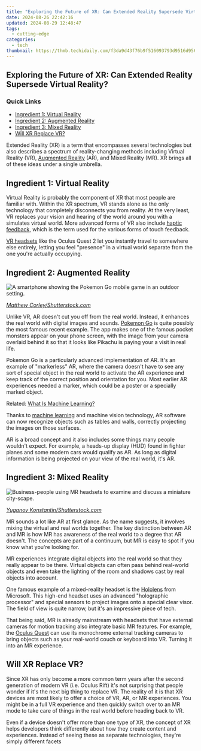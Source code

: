 ```yaml
---
title: "Exploring the Future of XR: Can Extended Reality Supersede Virtual Reality?"
date: 2024-08-26 22:42:16
updated: 2024-08-29 12:48:47
tags:
  - cutting-edge
categories:
  - tech
thumbnail: https://thmb.techidaily.com/f3da9d43f76b9f516093793d9516d9565ec88b7802cbf1d4cc94115fe3f93e52.png
---
```


## Exploring the Future of XR: Can Extended Reality Supersede Virtual Reality?

### Quick Links

* [Ingredient 1: Virtual Reality](https://win-solutions.techidaily.com/troubleshooting-lag-in-counter-strike-2-tips-for-smoother-gameplay/)
* [Ingredient 2: Augmented Reality](https://article-posts.techidaily.com/chucklecrafts-create-meme-delight/)
* [Ingredient 3: Mixed Reality](https://techidaily.com/complete-guide-to-hard-reset-your-realme-narzo-60x-5g-drfone-by-drfone-reset-android-reset-android/)
* [Will XR Replace VR?](https://facebook-record-videos.techidaily.com/updated-in-2024-channel-command-center-mastering-your-digital-domain/)

 Extended Reality (XR) is a term that encompasses several technologies but also describes a spectrum of reality-changing methods including Virtual Reality (VR), [Augmented Reality](https://article-knowledge.techidaily.com/2024-approved-elevate-your-entertainment-perfecting-the-art-of-using-netflixs-floating-window-feature/) (AR), and Mixed Reality (MR). XR brings all of these ideas under a single umbrella.

##  Ingredient 1: Virtual Reality

 Virtual Reality is probably the component of XR that most people are familiar with. Within the XR spectrum, VR stands alone as the only technology that completely disconnects you from reality. At the very least, VR replaces your vision and hearing of the world around you with a simulates virtual world. More advanced forms of VR also include [haptic feedback](https://instagram-video-files.techidaily.com/orientation-overhaul-instagrams-video-rotation-secret-for-2024/), which is the term used for the various forms of touch feedback.

[VR headsets](https://vp-tips.techidaily.com/visual-harmony-ios-and-macos-photoviewer-blend/) like the Oculus Quest 2 let you instantly travel to somewhere else entirely, letting you feel "presence" in a virtual world separate from the one you're actually occupying.

##  Ingredient 2: Augmented Reality

![A smartphone showing the Pokemon Go mobile game in an outdoor setting.](https://static1.howtogeekimages.com/wordpress/wp-content/uploads/2022/03/pokemon-go-augmented-reality.jpg) 

_[Matthew Corley/Shutterstock.com](https://www.shutterstock.com/image-photo/santa-cruz-california-july-12-2016-451598275)_

 Unlike VR, AR doesn't cut you off from the real world. Instead, it enhances the real world with digital images and sounds. [Pokemon Go](https://www.reviewgeek.com/75760/pokemon-go-developer-niantic-teases-smart-glasses/) is quite possibly the most famous recent example. The app makes one of the famous pocket monsters appear on your phone screen, with the image from your camera overlaid behind it so that it looks like Pikachu is paying your a visit in real life.

 Pokemon Go is a particularly advanced implementation of AR. It's an example of "markerless" AR, where the camera doesn't have to see any sort of special object in the real world to activate the AR experience and keep track of the correct position and orientation for you. Most earlier AR experiences needed a marker, which could be a poster or a specially marked object.

Related: [What Is Machine Learning?](https://some-tips.techidaily.com/new-unleash-creative-potential-the-ultimate-hdr-guide/) 

 Thanks to [machine learning](https://some-tips.techidaily.com/new-unleash-creative-potential-the-ultimate-hdr-guide/) and machine vision technology, AR software can now recognize objects such as tables and walls, correctly projecting the images on those surfaces.

 AR is a broad concept and it also includes some things many people wouldn't expect. For example, a heads-up display (HUD) found in fighter planes and some modern cars would qualify as AR. As long as digital information is being projected on your view of the real world, it's AR.

##  Ingredient 3: Mixed Reality

![Business-people using MR headsets to examine and discuss a miniature city-scape.](https://static1.howtogeekimages.com/wordpress/wp-content/uploads/2022/03/mr-headsets-cityscape.jpg) 

_[Yuganov Konstantin/Shutterstock.com](https://www.shutterstock.com/image-photo/two-business-persons-developing-project-using-390162811)_

 MR sounds a lot like AR at first glance. As the name suggests, it involves mixing the virtual and real worlds together. The key distinction between AR and MR is how MR has awareness of the real world to a degree that AR doesn't. The concepts are part of a continuum, but MR is easy to spot if you know what you're looking for.

 MR experiences integrate digital objects into the real world so that they really appear to be there. Virtual objects can often pass behind real-world objects and even take the lighting of the room and shadows cast by real objects into account.

 One famous example of a mixed-reality headset is the [Hololens](https://www.reviewgeek.com/109033/microsoft-may-abandon-its-hololens-headset-despite-metaverse-push/) from Microsoft. This high-end headset uses an advanced "holographic processor" and special sensors to project images onto a special clear visor. The field of view is quite narrow, but it's an impressive piece of tech.

 That being said, MR is already mainstream with headsets that have external cameras for motion tracking also integrate basic MR features. For example, the [Oculus Quest](https://extra-guidance.techidaily.com/revolutionize-your-designs-incorporating-3d-text-psx-for-2024/) can use its monochrome external tracking cameras to bring objects such as your real-world couch or keyboard into VR. Turning it into an MR experience.

##  Will XR Replace VR?

 Since XR has only become a more common term years after the second generation of modern VR (i.e. Oculus Rift) it's not surprising that people wonder if it's the next big thing to replace VR. The reality of it is that XR devices are most likely to offer a choice of VR, AR, or MR experiences. You might be in a full VR experience and then quickly switch over to an MR mode to take care of things in the real world before heading back to VR.

 Even if a device doesn't offer more than one type of XR, the concept of XR helps developers think differently about how they create content and experiences. Instead of seeing these as separate technologies, they're simply different facets

<ins class="adsbygoogle"
     style="display:block"
     data-ad-format="autorelaxed"
     data-ad-client="ca-pub-7571918770474297"
     data-ad-slot="1223367746"></ins>



<ins class="adsbygoogle"
     style="display:block"
     data-ad-client="ca-pub-7571918770474297"
     data-ad-slot="8358498916"
     data-ad-format="auto"
     data-full-width-responsive="true"></ins>
